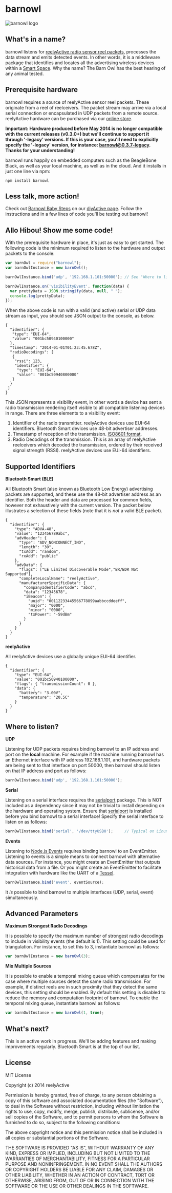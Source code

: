 barnowl
=======


![barnowl logo](http://reelyactive.com/images/barnowl.jpg)


What's in a name?
-----------------

barnowl listens for [reelyActive radio sensor reel packets](http://context.reelyactive.com/technology.html), processes the data stream and emits detected events.  In other words, it is a middleware package that identifies and locates all the advertising wireless devices within a [Smart Space](http://context.reelyactive.com).  Why the name?  The Barn Owl has the best hearing of any animal tested.


Prerequisite hardware
---------------------

barnowl requires a source of reelyActive sensor reel packets.  These originate from a reel of reelceivers.  The packet stream may arrive via a local serial connection or encapsulated in UDP packets from a remote source.  reelyActive hardware can be purchased via our [online store](http://shop.reelyactive.com).

__Important: Hardware produced before May 2014 is no longer compatible with the current releases (v0.3.0+) but we'll continue to support it through '-legacy' versions. If this is your case, you'll need to explicitly specify the '-legacy' version, for instance: barnowl@0.3.7-legacy. Thanks for your understanding!__

barnowl runs happily on embedded computers such as the BeagleBone Black, as well as your local machine, as well as in the cloud.  And it installs in just one line via npm:

    npm install barnowl


Less talk, more action!
-----------------------

Check out [Barnowl Baby Steps](http://reelyactive.github.io/barnowl-baby-steps.html) on our [diyActive page](http://reelyactive.github.io/). Follow the instructions and in a few lines of code you'll be testing out barnowl!


Allo Hibou! Show me some code!
------------------------------

With the prerequisite hardware in place, it's just as easy to get started.  The following code is the minimum required to listen to the hardware and output packets to the console:

```javascript
var barnOwl = require("barnowl");
var barnOwlInstance = new barnOwl();

barnOwlInstance.bind('udp', '192.168.1.101:50000'); // See "Where to listen?"

barnOwlInstance.on('visibilityEvent', function(data) {
  var prettyData = JSON.stringify(data, null, " ");
  console.log(prettyData);
});
```

When the above code is run with a valid (and active) serial or UDP data stream as input, you should see JSON output to the console, as below.

    {
      "identifier": {
       "type": "EUI-64",
       "value": "001bc50940100000"
      },
      "timestamp": "2014-01-01T01:23:45.678Z",
      "radioDecodings": [
       {
        "rssi": 123,
        "identifier": {
         "type": "EUI-64",
         "value": "001bc50940800000"
       }
      }
     ]
    }

This JSON represents a visibility event, in other words a device has sent a radio transmission rendering itself visible to all compatible listening devices in range.  There are three elements to a visibility event:

1.  Identifier of the radio transmitter.  reelyActive devices use EUI-64 identifiers.  Bluetooth Smart devices use 48-bit advertiser addresses.
2.  Timestamp of reception of the transmission.  [ISO8601 format](http://en.wikipedia.org/wiki/ISO_8601).
3.  Radio Decodings of the transmission.  This is an array of reelyActive reelceivers which decoded the transmission, ordered by their received signal strength (RSSI).  reelyActive devices use EUI-64 identifiers.


Supported Identifiers
---------------------

__Bluetooth Smart (BLE)__

All Bluetooth Smart (also known as Bluetooth Low Energy) advertising packets are supported, and these use the 48-bit advertiser address as an identifier.  Both the header and data are processed for common fields, however not exhaustively with the current version.  The packet below illustrates a selection of these fields (note that it is _not_ a valid BLE packet).

    {
      "identifier": {
        "type": "ADVA-48",
        "value": "123456789abc",
        "advHeader": {
          "type": "ADV_NONCONNECT_IND",
          "length": "30",
          "txAdd": "random",
          "rxAdd": "public"
        },
        "advData": {
          "flags": ["LE Limited Discoverable Mode","BR/EDR Not Supported"],
          "completeLocalName": "reelyActive",
          "manufacturerSpecificData": {
            "companyIdentifierCode": "abcd",
            "data": "12345678",
            "iBeacon": {
              "uuid": "00112233445566778899aabbccddeeff",
              "major": "0000",
              "minor": "0000",
              "txPower": "-59dBm" 
            }
          }
        }
      }
    }

__reelyActive__

All reelyActive devices use a globally unique EUI-64 identifier.

    {
      "identifier": {
        "type": "EUI-64",
        "value": "001bc50940100000",
        "flags": { "transmissionCount": 0 },
        "data": {
          "battery": "3.00V",
          "temperature": "20.5C"
        }
      }
    }


Where to listen?
----------------

__UDP__

Listening for UDP packets requires binding barnowl to an IP address and port on the __local__ machine.  For example if the machine running barnowl has an Ethernet interface with IP address 192.168.1.101, and hardware packets are being sent to that interface on port 50000, then barnowl should listen on that IP address and port as follows:

```javascript
barnOwlInstance.bind('udp', '192.168.1.101:50000');
```

__Serial__

Listening on a serial interface requires the [serialport](https://github.com/voodootikigod/node-serialport) package.  This is NOT included as a dependency since it may not be trivial to install depending on the hardware and operating system.  Ensure that [serialport](https://github.com/voodootikigod/node-serialport) is installed before you bind barnowl to a serial interface!  Specify the serial interface to listen on as follows:

```javascript
barnOwlInstance.bind('serial', '/dev/ttyUSB0');     // Typical on Linux
```

__Events__

Listening to [Node.js Events](http://nodejs.org/api/events.html) requires binding barnowl to an EventEmitter.  Listening to events is a simple means to connect barnowl with alternative data sources.  For instance, you might create an EventEmitter that outputs historical data from a file.  Or you might create an EventEmitter to facilitate integration with hardware like the UART of a [Tessel](https://tessel.io/).

```javascript
barnOwlInstance.bind('event', eventSource);
```

It _is_ possible to bind barnowl to multiple interfaces (UDP, serial, event) simultaneously.


Advanced Parameters
-------------------

__Maximum Strongest Radio Decodings__

It is possible to specify the maximum number of strongest radio decodings to include in visibility events (the default is 1).  This setting could be used for triangulation.  For instance, to set this to 3, instantiate barnowl as follows:

```javascript
var barnOwlInstance = new barnOwl(3);
```

__Mix Multiple Sources__

It is possible to enable a temporal mixing queue which compensates for the case where multiple sources detect the same radio transmission.  For example, if distinct reels are in such proximity that they detect the same devices, this setting should be enabled.  By default this setting is disabled to reduce the memory and computation footprint of barnowl.  To enable the temporal mixing queue, instantiate barnowl as follows:

```javascript
var barnOwlInstance = new barnOwl(1, true);
```

What's next?
------------

This is an active work in progress.  We'll be adding features and making improvements regularly.  Bluetooth Smart is at the top of our list.


License
-------

MIT License

Copyright (c) 2014 reelyActive

Permission is hereby granted, free of charge, to any person obtaining a copy of this software and associated documentation files (the "Software"), to deal in the Software without restriction, including without limitation the rights to use, copy, modify, merge, publish, distribute, sublicense, and/or sell copies of the Software, and to permit persons to whom the Software is furnished to do so, subject to the following conditions:

The above copyright notice and this permission notice shall be included in all copies or substantial portions of the Software.

THE SOFTWARE IS PROVIDED "AS IS", WITHOUT WARRANTY OF ANY KIND, EXPRESS OR 
IMPLIED, INCLUDING BUT NOT LIMITED TO THE WARRANTIES OF MERCHANTABILITY, 
FITNESS FOR A PARTICULAR PURPOSE AND NONINFRINGEMENT. IN NO EVENT SHALL THE 
AUTHORS OR COPYRIGHT HOLDERS BE LIABLE FOR ANY CLAIM, DAMAGES OR OTHER 
LIABILITY, WHETHER IN AN ACTION OF CONTRACT, TORT OR OTHERWISE, ARISING FROM, 
OUT OF OR IN CONNECTION WITH THE SOFTWARE OR THE USE OR OTHER DEALINGS IN 
THE SOFTWARE.
